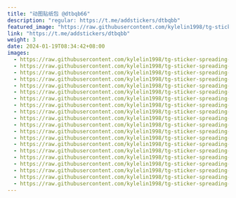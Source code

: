 ```yaml
---
title: "动图贴纸包 @dtbqb66"
description: "regular: https://t.me/addstickers/dtbqbb"
featured_image: "https://raw.githubusercontent.com/kylelin1998/tg-sticker-spreading-worldwide-images/main/img/ebb28788-b965-4295-8912-9834e476518b.jpg"
link: "https://t.me/addstickers/dtbqbb"
weight: 3
date: 2024-01-19T08:34:42+08:00
images:
  - https://raw.githubusercontent.com/kylelin1998/tg-sticker-spreading-worldwide-images/main/img/ebb28788-b965-4295-8912-9834e476518b.jpg
  - https://raw.githubusercontent.com/kylelin1998/tg-sticker-spreading-worldwide-images/main/img/4d97ae2e-e924-41ba-92fb-0e70cbdc6e50.jpg
  - https://raw.githubusercontent.com/kylelin1998/tg-sticker-spreading-worldwide-images/main/img/bd3fec1d-7414-445b-a5d6-836ca8ea45e6.jpg
  - https://raw.githubusercontent.com/kylelin1998/tg-sticker-spreading-worldwide-images/main/img/01b4963d-84e4-4de7-a185-8fcd36461a2d.jpg
  - https://raw.githubusercontent.com/kylelin1998/tg-sticker-spreading-worldwide-images/main/img/b9ae3158-f6af-4061-9953-b95900134c07.jpg
  - https://raw.githubusercontent.com/kylelin1998/tg-sticker-spreading-worldwide-images/main/img/12996fc2-4c47-4207-af50-f5408fac1d8c.jpg
  - https://raw.githubusercontent.com/kylelin1998/tg-sticker-spreading-worldwide-images/main/img/48ff213b-1dd2-4e0c-ac5c-b7e5ffa243ec.jpg
  - https://raw.githubusercontent.com/kylelin1998/tg-sticker-spreading-worldwide-images/main/img/d61b183b-44d8-4bed-9a80-1f73d724ebb6.jpg
  - https://raw.githubusercontent.com/kylelin1998/tg-sticker-spreading-worldwide-images/main/img/7ddf513e-4e7c-4971-a8db-286bcca2ba80.jpg
  - https://raw.githubusercontent.com/kylelin1998/tg-sticker-spreading-worldwide-images/main/img/2154cf59-9f59-4092-8ec2-89efefa1779f.jpg
  - https://raw.githubusercontent.com/kylelin1998/tg-sticker-spreading-worldwide-images/main/img/e7e9756c-f613-4c26-8c76-2b9d2c961435.jpg
  - https://raw.githubusercontent.com/kylelin1998/tg-sticker-spreading-worldwide-images/main/img/b378d632-45ee-44c0-917a-be92b5930c84.jpg
  - https://raw.githubusercontent.com/kylelin1998/tg-sticker-spreading-worldwide-images/main/img/7d00699c-f197-41a3-9396-eb9348ad145b.jpg
  - https://raw.githubusercontent.com/kylelin1998/tg-sticker-spreading-worldwide-images/main/img/a6ea3e4c-ac70-401f-9947-4eb76783c8de.jpg
  - https://raw.githubusercontent.com/kylelin1998/tg-sticker-spreading-worldwide-images/main/img/02c75638-f546-472f-b29f-d9452163b099.jpg
  - https://raw.githubusercontent.com/kylelin1998/tg-sticker-spreading-worldwide-images/main/img/10b9cd8e-11e7-423a-bcd1-ae623baba68b.jpg
  - https://raw.githubusercontent.com/kylelin1998/tg-sticker-spreading-worldwide-images/main/img/9cce45d2-394f-4298-9de8-ef022652e1d8.jpg
  - https://raw.githubusercontent.com/kylelin1998/tg-sticker-spreading-worldwide-images/main/img/c2df8b6b-a565-4899-9607-799654dd3af7.jpg
  - https://raw.githubusercontent.com/kylelin1998/tg-sticker-spreading-worldwide-images/main/img/ba150e9e-0a0a-4e98-b1ee-0e5311483570.jpg
  - https://raw.githubusercontent.com/kylelin1998/tg-sticker-spreading-worldwide-images/main/img/e124db13-da3a-4eac-941f-5dbdd471d818.jpg
---
```

